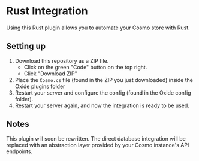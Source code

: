 # Rust Integration
Using this Rust plugin allows you to automate your Cosmo store with Rust.

## Setting up
1. Download this repository as a ZIP file.
    - Click on the green "Code" button on the top right.
    - Click "Download ZIP"
2. Place the `Cosmo.cs` file (found in the ZIP you just downloaded) inside the Oxide plugins folder
3. Restart your server and configure the config (found in the Oxide config folder).
4. Restart your server again, and now the integration is ready to be used.

## Notes
This plugin will soon be rewritten. The direct database integration will be replaced with an abstraction layer provided by your Cosmo instance's API endpoints.